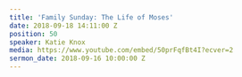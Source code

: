```yaml
---
title: 'Family Sunday: The Life of Moses'
date: 2018-09-18 14:11:00 Z
position: 50
speaker: Katie Knox
media: https://www.youtube.com/embed/50prFqfBt4I?ecver=2
sermon_date: 2018-09-16 10:00:00 Z
---
```


